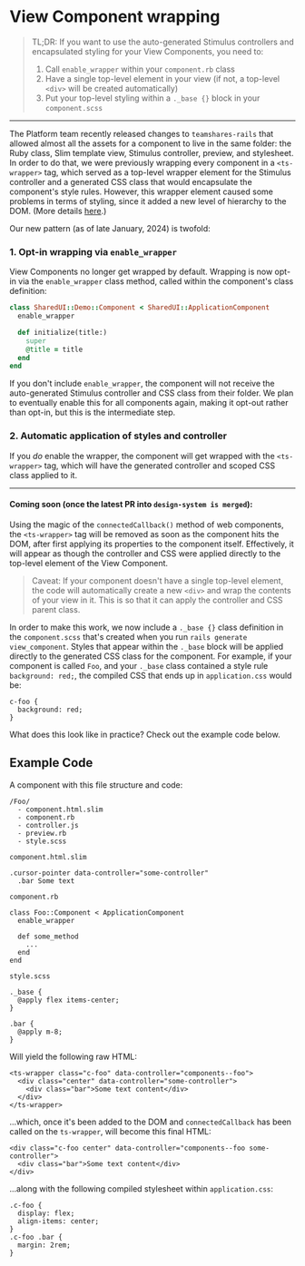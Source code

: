 # View Component wrapping

> TL;DR: If you want to use the auto-generated Stimulus controllers and encapsulated styling for your View Components, you need to:
>
> 1. Call `enable_wrapper` within your `component.rb` class
> 1. Have a single top-level element in your view (if not, a top-level `<div>` will be created automatically)
> 1. Put your top-level styling within a `._base {}` block in your `component.scss`

---

The Platform team recently released changes to `teamshares-rails` that allowed almost all the assets for a component to live in the same folder: the Ruby class, Slim template view, Stimulus controller, preview, and stylesheet. In order to do that, we were previously wrapping every component in a `<ts-wrapper>` tag, which served as a top-level wrapper element for the Stimulus controller and a generated CSS class that would encapsulate the component's style rules. However, this wrapper element caused some problems in terms of styling, since it added a new level of hierarchy to the DOM. (More details [here](https://github.com/teamshares/architecture-decision-record/pull/31).)

Our new pattern (as of late January, 2024) is twofold:

### 1. Opt-in wrapping via `enable_wrapper`

View Components no longer get wrapped by default. Wrapping is now opt-in via the `enable_wrapper` class method, called within the component's class definition:

```ruby
class SharedUI::Demo::Component < SharedUI::ApplicationComponent
  enable_wrapper

  def initialize(title:)
    super
    @title = title
  end
end
```

If you don't include `enable_wrapper`, the component will not receive the auto-generated Stimulus controller and CSS class from their folder. We plan to eventually enable this for all components again, making it opt-out rather than opt-in, but this is the intermediate step.

### 2. Automatic application of styles and controller

If you _do_ enable the wrapper, the component will get wrapped with the `<ts-wrapper>` tag, which will have the generated controller and scoped CSS class applied to it.

---

#### Coming soon (once the latest PR into `design-system is merged`):

Using the magic of the `connectedCallback()` method of web components, the `<ts-wrapper>` tag will be removed as soon as the component hits the DOM, after first applying its properties to the component itself. Effectively, it will appear as though the controller and CSS were applied directly to the top-level element of the View Component.

> Caveat: If your component doesn't have a single top-level element, the code will automatically create a new `<div>` and wrap the contents of your view in it. This is so that it can apply the controller and CSS parent class.

In order to make this work, we now include a `._base {}` class definition in the `component.scss` that's created when you run `rails generate view_component`. Styles that appear within the `._base` block will be applied directly to the generated CSS class for the component. For example, if your component is called `Foo`, and your `._base` class contained a style rule `background: red;`, the compiled CSS that ends up in `application.css` would be:

```
c-foo {
  background: red;
}
```

What does this look like in practice? Check out the example code below.

## Example Code

A component with this file structure and code:

```
/Foo/
  - component.html.slim
  - component.rb
  - controller.js
  - preview.rb
  - style.scss
```

`component.html.slim`

```
.cursor-pointer data-controller="some-controller"
  .bar Some text
```

`component.rb`

```
class Foo::Component < ApplicationComponent
  enable_wrapper

  def some_method
    ...
  end
end
```

`style.scss`

```
._base {
  @apply flex items-center;
}

.bar {
  @apply m-8;
}
```

Will yield the following raw HTML:

```
<ts-wrapper class="c-foo" data-controller="components--foo">
  <div class="center" data-controller="some-controller">
    <div class="bar">Some text content</div>
  </div>
</ts-wrapper>
```

...which, once it's been added to the DOM and `connectedCallback` has been called on the `ts-wrapper`, will become this final HTML:

```
<div class="c-foo center" data-controller="components--foo some-controller">
  <div class="bar">Some text content</div>
</div>
```

...along with the following compiled stylesheet within `application.css`:

```
.c-foo {
  display: flex;
  align-items: center;
}
.c-foo .bar {
  margin: 2rem;
}
```
